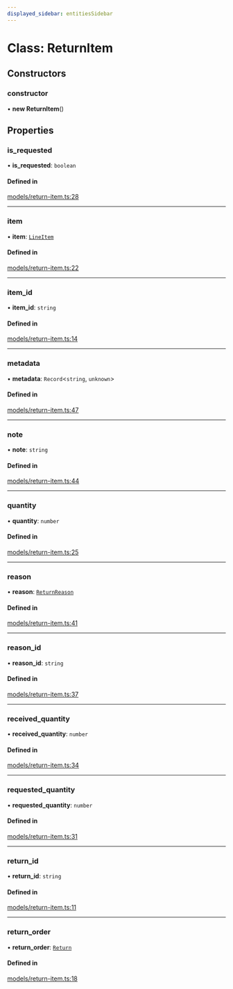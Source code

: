 ```yaml
---
displayed_sidebar: entitiesSidebar
---
```


# Class: ReturnItem

## Constructors

### constructor

• **new ReturnItem**()

## Properties

### is\_requested

• **is\_requested**: `boolean`

#### Defined in

[models/return-item.ts:28](https://github.com/chiubaca/medusa/blob/c14b68fb7/packages/medusa/src/models/return-item.ts#L28)

___

### item

• **item**: [`LineItem`](LineItem.md)

#### Defined in

[models/return-item.ts:22](https://github.com/chiubaca/medusa/blob/c14b68fb7/packages/medusa/src/models/return-item.ts#L22)

___

### item\_id

• **item\_id**: `string`

#### Defined in

[models/return-item.ts:14](https://github.com/chiubaca/medusa/blob/c14b68fb7/packages/medusa/src/models/return-item.ts#L14)

___

### metadata

• **metadata**: `Record`<`string`, `unknown`\>

#### Defined in

[models/return-item.ts:47](https://github.com/chiubaca/medusa/blob/c14b68fb7/packages/medusa/src/models/return-item.ts#L47)

___

### note

• **note**: `string`

#### Defined in

[models/return-item.ts:44](https://github.com/chiubaca/medusa/blob/c14b68fb7/packages/medusa/src/models/return-item.ts#L44)

___

### quantity

• **quantity**: `number`

#### Defined in

[models/return-item.ts:25](https://github.com/chiubaca/medusa/blob/c14b68fb7/packages/medusa/src/models/return-item.ts#L25)

___

### reason

• **reason**: [`ReturnReason`](ReturnReason.md)

#### Defined in

[models/return-item.ts:41](https://github.com/chiubaca/medusa/blob/c14b68fb7/packages/medusa/src/models/return-item.ts#L41)

___

### reason\_id

• **reason\_id**: `string`

#### Defined in

[models/return-item.ts:37](https://github.com/chiubaca/medusa/blob/c14b68fb7/packages/medusa/src/models/return-item.ts#L37)

___

### received\_quantity

• **received\_quantity**: `number`

#### Defined in

[models/return-item.ts:34](https://github.com/chiubaca/medusa/blob/c14b68fb7/packages/medusa/src/models/return-item.ts#L34)

___

### requested\_quantity

• **requested\_quantity**: `number`

#### Defined in

[models/return-item.ts:31](https://github.com/chiubaca/medusa/blob/c14b68fb7/packages/medusa/src/models/return-item.ts#L31)

___

### return\_id

• **return\_id**: `string`

#### Defined in

[models/return-item.ts:11](https://github.com/chiubaca/medusa/blob/c14b68fb7/packages/medusa/src/models/return-item.ts#L11)

___

### return\_order

• **return\_order**: [`Return`](Return.md)

#### Defined in

[models/return-item.ts:18](https://github.com/chiubaca/medusa/blob/c14b68fb7/packages/medusa/src/models/return-item.ts#L18)

